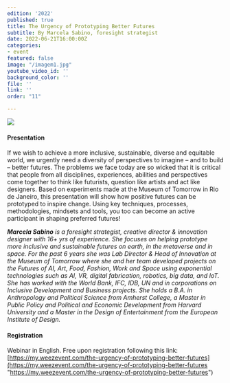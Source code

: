 ```yaml
---
edition: '2022'
published: true
title: The Urgency of Prototyping Better Futures
subtitle: By Marcela Sabino, foresight strategist
date: 2022-06-21T16:00:00Z
categories:
- event
featured: false
image: "/imagem1.jpg"
youtube_video_id: ''
background_color: ''
file: ''
link: ''
order: "11"

---
```

![](/newimage-annonce-webinaire21062022en.png)

#### Presentation

If we wish to achieve a more inclusive, sustainable, diverse and equitable world, we urgently need a diversity of perspectives to imagine – and to build – better futures. The problems we face today are so wicked that it is critical that people from all disciplines, experiences, abilities and perspectives come together to think like futurists, question like artists and act like designers. Based on experiments made at the Museum of Tomorrow in Rio de Janeiro, this presentation will show how positive futures can be prototyped to inspire change. Using key techniques, processes, methodologies, mindsets and tools, you too can become an active participant in shaping preferred futures!

**_Marcela Sabino_** _is a foresight strategist, creative director & innovation designer with 16+ yrs of experience. She focuses on helping prototype more inclusive and sustainable futures on earth, in the metaverse and in space. For the past 6 years she was Lab Director & Head of Innovation at the Museum of Tomorrow where she and her team developed projects on the Futures of AI, Art, Food, Fashion, Work and Space using exponential technologies such as AI, VR, digital fabrication, robotics, big data, and IoT. She has worked with the World Bank, IFC, IDB, UN and in corporations on Inclusive Development and Business projects. She holds a B.A. in Anthropology and Political Science from Amherst College, a Master in Public Policy and Political and Economic Development from Harvard University and a Master in the Design of Entertainment from the European Institute of Design._

#### Registration

Webinar in English. Free upon registration following this link: [https://my.weezevent.com/the-urgency-of-prototyping-better-futures](https://my.weezevent.com/the-urgency-of-prototyping-better-futures "https://my.weezevent.com/the-urgency-of-prototyping-better-futures")